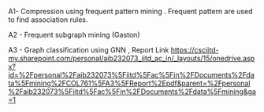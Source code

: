 A1- Compression using frequent pattern mining . Frequent pattern are used to find association rules.

A2 - Frequent subgraph mining (Gaston)

A3 - Graph classification using GNN , Report Link
https://csciitd-my.sharepoint.com/personal/aib232073_iitd_ac_in/_layouts/15/onedrive.aspx?id=%2Fpersonal%2Faib232073%5Fiitd%5Fac%5Fin%2FDocuments%2Fdata%5Fmining%2FCOL761%5FA3%5FReport%2Epdf&parent=%2Fpersonal%2Faib232073%5Fiitd%5Fac%5Fin%2FDocuments%2Fdata%5Fmining&ga=1
